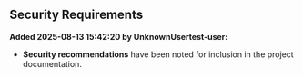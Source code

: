 

## Security Requirements
**Added 2025-08-13 15:42:20 by UnknownUsertest-user:**
- **Security recommendations** have been noted for inclusion in the project documentation.

